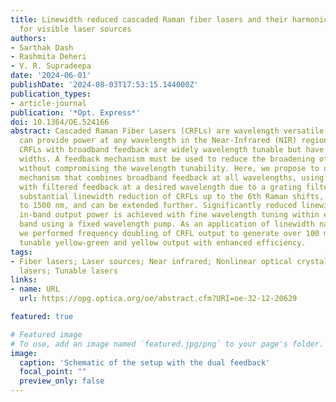 ```yaml
---
title: Linewidth reduced cascaded Raman fiber lasers and their harmonic conversion
  for visible laser sources
authors:
- Sarthak Dash
- Rashmita Deheri
- V. R. Supradeepa
date: '2024-06-01'
publishDate: '2024-08-03T17:53:15.144000Z'
publication_types:
- article-journal
publication: '*Opt. Express*'
doi: 10.1364/OE.524166
abstract: Cascaded Raman Fiber Lasers (CRFLs) are wavelength versatile sources that
  can provide power at any wavelength in the Near-Infrared (NIR) region. Conventional
  CRFLs with broadband feedback are widely wavelength tunable but have broad line
  widths. A feedback mechanism must be used to reduce the broadening of the linewidth
  without compromising the wavelength tunability. Here, we propose to use a dual feedback
  mechanism that combines broadband feedback at all wavelengths, using a flat cleave,
  with filtered feedback at a desired wavelength due to a grating filter. This allows
  substantial linewidth reduction of CRFLs up to the 6th Raman shifts, from 1100 nm
  to 1500 nm, and can be extended further. Significantly reduced linewidth with multi-watt
  in-band output power is achieved with fine wavelength tuning within each Raman Stokes
  band using a fixed wavelength pump. As an application of linewidth narrowed output,
  we performed frequency doubling of CRFL output to generate over 100 mW of wavelength
  tunable yellow-green and yellow output with enhanced efficiency.
tags:
- Fiber lasers; Laser sources; Near infrared; Nonlinear optical crystals; Raman fiber
  lasers; Tunable lasers
links:
- name: URL
  url: https://opg.optica.org/oe/abstract.cfm?URI=oe-32-12-20629

featured: true

# Featured image
# To use, add an image named `featured.jpg/png` to your page's folder. 
image:
  caption: 'Schematic of the setup with the dual feedback'
  focal_point: ""
  preview_only: false
---
```


